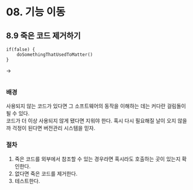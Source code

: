 # 08. 기능 이동
## 8.9 죽은 코드 제거하기
```JS
if(false) {
	doSomethingThatUsedToMatter()
}
```
->
```JS

```
### 배경
사용되지 않는 코드가 있다면 그 소프트웨어의 동작을 이해하는 데는 커다란 걸림돌이 될 수 있다.  
코드가 더 이상 사용되지 않게 됐다면 지워야 한다. 혹시 다시 필요해질 날이 오지 않을까 걱정이 된다면 버전관리 시스템을 믿자.  

### 절차
1. 죽은 코드를 외부에서 참조할 수 있는 경우라면 혹시라도 호출하는 곳이 있는지 확인한다.
2. 없다면 죽은 코드를 제거한다.
3. 테스트한다.





























